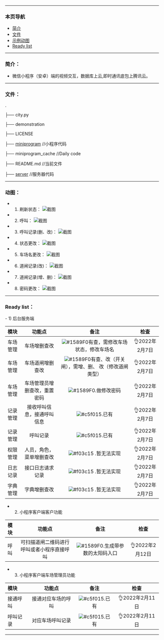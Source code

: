 ***

### 本页导航
- [简介](#1)
- [文件](#2)
- [示例动图](#3)
- [Ready list](#4)

***

<h3 name="1">简介： </h3>

- 微信小程序（安卓）端的视频交互，数据库上云,即时通讯底包上腾讯云。

***
<h3 name="2">文件：</h3>

.

├── city.py

├── demonstration

├── LICENSE

├── [miniprogram](https://github.com/foreverlz1111/project_c/tree/main/miniprogram) //小程序代码

├── miniprogram_cache //Daily code

├── README.md //当前文件

├── [server](https://github.com/foreverlz1111/project_c/tree/main/server) //服务器代码

***
<h3 name="3"> 动图：</h3>

- 1. 刷新状态： ![截图](https://github.com/foreverlz1111/project_c/blob/main/demonstration/%E6%BC%94%E7%A4%BA%E4%B8%80.gif)


- 2. 呼叫： ![截图](https://github.com/foreverlz1111/project_c/blob/main/demonstration/%E6%BC%94%E7%A4%BA%E4%BA%8C.gif)


- 3. 呼叫记录(删、改)： ![截图](https://github.com/foreverlz1111/project_c/blob/main/demonstration/%E6%BC%94%E7%A4%BA%E4%B8%89.gif)


- 4. 状态更改： ![截图](https://github.com/foreverlz1111/project_c/blob/main/demonstration/%E6%BC%94%E7%A4%BA%E5%9B%9B.gif)


- 5. 车场名更改： ![截图](https://github.com/foreverlz1111/project_c/blob/main/demonstration/%E6%BC%94%E7%A4%BA%E4%BA%94.gif)


- 6. 道闸记录(改)： ![截图](https://github.com/foreverlz1111/project_c/blob/main/demonstration/%E6%BC%94%E7%A4%BA%E5%85%AD.gif)


- 7. 道闸记录(增、删)： ![截图](https://github.com/foreverlz1111/project_c/blob/main/demonstration/%E6%BC%94%E7%A4%BA%E4%B8%83.gif)


- 8. 密码更改： ![截图](https://github.com/foreverlz1111/project_c/blob/main/demonstration/%E6%BC%94%E7%A4%BA%E5%85%AB.gif)
***
<h3 name="4">Ready list： </h3>
- 1) 后台服务端


[//]: <红色![#f03c15](https://via.placeholder.com/15/f03c15/000000?text=+)> ()

[//]: <蓝色![#c5f015](https://via.placeholder.com/15/c5f015/000000?text=+)> ()

[//]: <绿色![#1589F0](https://via.placeholder.com/15/1589F0/000000?text=+)> ()


|  模块   | 功能点  | 备注  | 检查  |  
|  :-----  | :----: | :----: | :----: |
| 车场管理  | 车场增删查改 | ![#1589F0](https://via.placeholder.com/15/1589F0/000000?text=+)有查，需修改车场状态，修改车场名 | 👌2022年2月7日 |
| 车场管理  | 车场道闸增删查改 | ![#1589F0](https://via.placeholder.com/15/1589F0/000000?text=+)有查、改（开关闸），需增、删、 改（修改道闸类型） | 👌2022年2月7日 |
| 车场管理  | 车场管理员增删查改，重置密码 | ![#1589F0](https://via.placeholder.com/15/1589F0/000000?text=+).做修改密码 | 👌2022年2月7日 |
| 记录管理  | 接收呼叫信息，接通呼叫信息 | ![#c5f015](https://via.placeholder.com/15/c5f015/000000?text=+).已有 | 👌2022年2月7日 |
| 记录管理  | 呼叫记录 | ![#c5f015](https://via.placeholder.com/15/c5f015/000000?text=+).已有 | 👌2022年2月7日 |
| 权限管理  | 人员，角色，菜单增删查改 | ![#f03c15](https://via.placeholder.com/15/f03c15/000000?text=+) .暂无法实现 | 👌2022年2月7日 |
| 日志记录  | 接口日志请求记录 | ![#f03c15](https://via.placeholder.com/15/f03c15/000000?text=+) .暂无法实现 | 👌2022年2月7日 |
| 字典管理  | 字典增删查改 | ![#f03c15](https://via.placeholder.com/15/f03c15/000000?text=+) .暂无法实现 | 👌2022年2月7日 |

- 2) 小程序客户端客户功能


|  模块   | 功能点  | 备注  | 检查  |  
|  :-----  | :----: | :----: | :----: |
| 呼叫  | 可扫描道闸二维码进行呼叫或者小程序直接呼叫 | ![#1589F0](https://via.placeholder.com/15/1589F0/000000?text=+).生成带参数的太阳码入口 | 👌2022年2月12日 |
- 3) 小程序客户端车场管理员功能


|  模块   | 功能点  | 备注  | 检查  |  
|  :-----  | :----: | :----: | :----: |
| 接通呼叫  | 接通对应车场的呼叫 | ![#c5f015](https://via.placeholder.com/15/c5f015/000000?text=+).已有 | 👌2022年2月11日 |
| 呼叫记录  | 对应车场呼叫记录 | ![#c5f015](https://via.placeholder.com/15/c5f015/000000?text=+).已有 | 👌2022年2月11日 |
***
